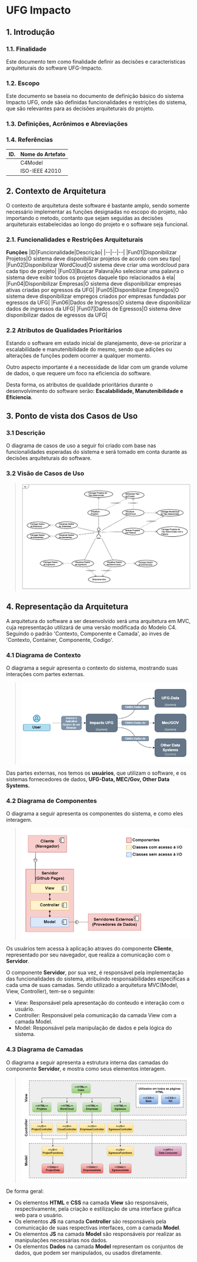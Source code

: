 # UFG Impacto

## 1. Introdução

### 1.1. Finalidade

  Este documento tem como finalidade definir as decisões e caracteristicas arquiteturais do software UFG-Impacto.

### 1.2. Escopo

  Este documento se baseia no documento de definição básico do sistema Impacto UFG, onde são definidas funcionalidades e restrições do sistema, que são relevantes para as decisões arquiteturais do projeto.
 
### 1.3. Definições, Acrônimos e Abreviações

### 1.4. Referências 
 
| ID. | Nome do Artefato |
| --  |     --           |
|     | C4Model          |
|     | ISO-IEEE 42010   |


## 2. Contexto de Arquitetura

O contexto de arquitetura deste software é bastante amplo, sendo somente necessário implementar as funções designadas no escopo do projeto, não importando o metodo, contanto que sejam seguidas as decisões arquiteturais estabelecidas ao longo do projeto e o software seja funcional. 

### 2.1. Funcionalidades e Restrições Arquiteturais

**Funções**
|ID|Funcionalidade|Descrição|
|--|--|--|
|Fun01|Disponibilizar Projetos|O sistema deve disponibilizar projetos de acordo com seu tipo|
|Fun02|Disponibilizar WordCloud|O sistema deve criar uma wordcloud para cada tipo de projeto|
|Fun03|Buscar Palavra|Ao selecionar uma palavra o sistema deve exibir todos os projetos daquele tipo relacionados à ela|
|Fun04|Disponibilizar Empresas|O sistema deve disponibilizar empresas ativas criadas por egressos da UFG|
|Fun05|Disponibilizar Empregos|O sistema deve disponibilizar empregos criados por empresas fundadas por egressos da UFG|
|Fun06|Dados de Ingressos|O sistema deve disponibilizar dados de ingressos da UFG|
|Fun07|Dados de Egressos|O sistema deve disponibilizar dados de egressos da UFG|

### 2.2 Atributos de Qualidades Prioritários

Estando o software em estado inicial de planejamento, deve-se priorizar a escalabilidade e manutenibilidade do mesmo, sendo que adições ou alterações de funções podem ocorrer a qualquer momento. 

Outro aspecto importante é a necessidade de lidar com um grande volume de dados, o que requere um foco na eficiencia do software. 

Desta forma, os atributos de qualidade prioritários durante o desenvolvimento do software serão: **Escalabilidade, Manutenibilidade e Eficiencia**.

## 3. Ponto de vista dos Casos de Uso

### 3.1 Descrição

O diagrama de casos de uso a seguir foi criado com base nas funcionalidades esperadas do sistema e será tomado em conta durante as decisões arquiteturais do software.

### 3.2 Visão de Casos de Uso

>![Image](https://github.com/Dener-arx/ufg-impacto/blob/main/Arquitetura/Imagem/Casos%20de%20Uso.png)

## 4. Representação da Arquitetura

  A arquitetura do software a ser desenvolvido será uma arquitetura em MVC, cuja representação utilizará de uma versão modificada do Modelo C4. Seguindo o padrão 'Contexto, Componente e Camada', ao inves de 'Contexto, Container, Componente, Codigo'. 

### 4.1 Diagrama de Contexto

O diagrama a seguir apresenta o contexto do sistema, mostrando suas interações com partes externas.

>![Image](https://github.com/Dener-arx/ufg-impacto/blob/main/Arquitetura/Imagem/Diagrama%20de%20Contexto.png)

Das partes externas, nos temos os **usuários**, que utilizam o software, e os sistemas fornecedores de dados, **UFG-Data, MEC/Gov, Other Data Systems.**

### 4.2 Diagrama de Componentes

 O diagrama a seguir apresenta os componentes do sistema, e como eles interagem.
 
>![Image](https://github.com/Dener-arx/ufg-impacto/blob/main/Arquitetura/Imagem/Diagrama%20de%20Componentes.png)

Os usuários tem acessa à aplicação atraves do componente **Cliente**, representado por seu navegador, que realiza a comunicação com o **Servidor**.

O componente **Servidor**, por sua vez, é responsável pela implementação das funcionalidades do sistema, atribuindo responsabilidades especificas a cada uma de suas camadas. Sendo utilizado a arquitetura MVC(Model, View, Controller), tem-se o seguinte:
- View: Responsável pela apresentação do conteudo e interação com o usuário.
- Controller: Responsável pela comunicação da camada View com a camada Model.
- Model: Responsável pela manipulação de dados e pela lógica do sistema.

### 4.3 Diagrama de Camadas

O diagrama a seguir apresenta a estrutura interna das camadas do componente **Servidor**, e mostra como seus elementos interagem.

>![Image](https://github.com/Dener-arx/ufg-impacto/blob/main/Arquitetura/Imagem/Diagrama%20de%20Camadas.png)

De forma geral:
- Os elementos **HTML** e **CSS** na camada **View** são responsáveis, respectivamente, pela criação e estilização de uma interface gráfica web para o usuário.
- Os elementos **JS** na camada **Controller** são responsáveis pela comunicação de suas respectivas interfaces, com a camada **Model**.
- Os elementos **JS** na camada **Model** são responsáveis por realizar as manipulações necessárias nos dados.
- Os elementos **Dados** na camada **Model** representam os conjuntos de dados, que podem ser manipulados, ou usados diretamente.
